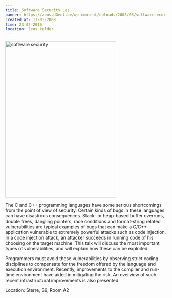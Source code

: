 ```yaml
---
title: Software Security Les
banner: https://zeus.UGent.be/wp-content/uploads/2008/03/softwaresecurity.png
created_at: 11-03-2008
time: 23-02-2016
location: Zeus kelder
---
```


<img src="https://zeus.UGent.be/wp-content/uploads/2008/03/softwaresecurity.png" alt="software security" title="software security" width="346" height="489" class="alignright size-full wp-image-201" />

The C and C++ programming languages have some serious shortcomings from the point of view of security. Certain kinds of bugs in these languages can have disastrous consequences. Stack- or heap-based buffer overruns, double frees, dangling pointers, race conditions and format-string related vulnerabilities are typical examples of bugs that can make a C/C++ application vulnerable to extremely powerful attacks such as code injection. In a code injection attack, an attacker succeeds in running code of his choosing on the target machine. This talk will discuss the most important types of vulnerabilities, and will explain how these can be exploited.

Programmers must avoid these vulnerabilities by observing strict coding disciplines to compensate for the freedom offered by the language and execution environment. Recently, improvements to the compiler and run-time environment have aided in mitigating the risk. An overview of such recent infrastructural improvements is also presented.

Location: Sterre, S9, Room A2
